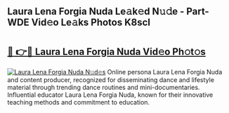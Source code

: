 ## Laura Lena Forgia Nuda Le𝚊k𝚎d N𝚞𝚍e - Part-WDE Vid𝚎o Le𝚊ks Photos K8scI

# <h2><a href="http://fbbmm1m.evod.top/?m=Laura+Lena+Forgia+Nuda">🔗 👉🔴 Laura Lena Forgia Nuda Vid𝚎o Ph𝚘t𝚘s</a></h2>

[![Laura Lena Forgia Nuda N𝚞d𝚎s](https://i.imgur.com/8V9OHl7.gif)](http://fbbmm1m.evod.top/?m=Laura+Lena+Forgia+Nuda)
Online persona Laura Lena Forgia Nuda and content producer, recognized for disseminating dance and lifestyle material through trending dance routines and mini-documentaries. Influential educator Laura Lena Forgia Nuda, known for their innovative teaching methods and commitment to education. 
